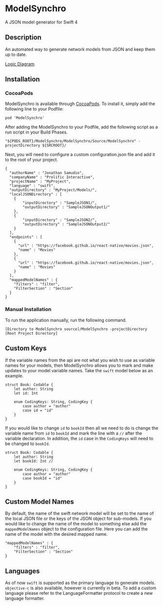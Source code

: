 # ModelSynchro
A JSON model generator for Swift 4

## Description

An automated way to generate network models from JSON and keep them up to date.

[Logic Diagram](https://www.lucidchart.com/invitations/accept/d9a748ce-7ffd-463a-abcd-716f6914a8d5).

## Installation

### CocoaPods

ModelSynchro is available through [CocoaPods](http://cocoapods.org). To install
it, simply add the following line to your Podfile:

```
pod 'ModelSynchro'
```

After adding the ModelSynchro to your Podfile, add the following script as a run script in your Build Phases.

```
"${PODS_ROOT}/ModelSynchro/ModelSynchro/Source/ModelSynchro" -projectDirectory ${SRCROOT}/
```

Next, you will need to configure a custom configuration.json file and add it to the root of your project.

```
{
  "authorName" : "Jonathan Samudio",
  "companyName" : "Prolific Interactive",
  "projectName" : "MyProject",
  "language" : "swift",
  "outputDirectory" : "MyProject/Models/",
  "localJSONDirectory" : [
    {
        "inputDirectory" : "SampleJSON1/",
        "outputDirectory" : "SampleJSONOutput1/"
    },
    {
        "inputDirectory" : "SampleJSON2/",
        "outputDirectory" : "SampleJSONOutput2/"
    }
  ],
  "endpoints" : [
    {
      "url" : "https://facebook.github.io/react-native/movies.json",
      "name" : "Movies"
    },
    {
      "url" : "https://facebook.github.io/react-native/movies.json",
      "name" : "Movies"
    }
  ],
  "mappedModelNames" : {
    "filters" : "filter",
    "FilterSection" : "Section"
  }
}
```

### Manual Installation

To run the application manually, run the following command.

```
[Directory to ModelSynchro source]/ModelSynchro -projectDirectory [Root Project Directory]
```

## Custom Keys

If the variable names from the api are not what you wish to use as variable names for your models, then ModelSynchro allows you to mark and make updates to your model variable names. Take the `swift` model below as an example.

```
struct Book: Codable {
	let author: String
	let id: Int

	enum CodingKeys: String, CodingKey {
		case author = "author"
		case id = "id"
	}
}
```

If you would like to change `id` to `bookId` then all we need to do is change the variable name from `id` to `bookId` and mark the line with a `//` after the variable declaration. In addition, the `id` case in the `CodingKeys` will need to be changed to `bookId`.   

```
struct Book: Codable {
	let author: String
	let bookId: Int //

	enum CodingKeys: String, CodingKey {
		case author = "author"
		case bookId = "id"
	}
}
```

## Custom Model Names

By default, the name of the swift network model will be set to the name of the local JSON file or the keys of the JSON object for sub-models. If you would like to change the name of the model to something else add the `mappedModelNames` object to the configuration file. Here you can add the name of the model with the desired mapped name.

```
"mappedModelNames" : {
    "filters" : "filter",
    "FilterSection" : "Section"
}
```

## Languages

As of now `swift` is supported as the primary language to generate models. `objective-c` is also available, however is currently in beta. To add a custom language please refer to the LanguageFormatter protocol to create a new language formatter.
